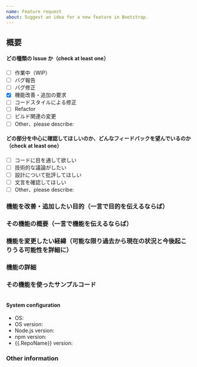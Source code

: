 ```yaml
---
name: Feature request
about: Suggest an idea for a new feature in Bootstrap.
---
```


<!-- ISSUE TEMPLATE -->

## 概要

<!-- Issueタイトルの日訳プラスアルファ -->
<!-- 何ができるように or できないようになるのか（2、3行） -->

<!-- Update "[ ]" to "[x]" to check a box -->

#### どの種類の Issue か（check at least one）

- [ ] 作業中（WIP）
- [ ] バグ報告
- [ ] バグ修正
- [x] 機能改善・追加の要求
- [ ] コードスタイルによる修正
- [ ] Refactor
- [ ] ビルド関連の変更
- [ ] Other、please describe:

#### どの部分を中心に確認してほしいのか、どんなフィードバックを望んでいるのか（check at least one）

- [ ] コードに目を通して欲しい
- [ ] 技術的な議論がしたい
- [ ] 設計について批評してほしい
- [ ] 文言を確認してほしい
- [ ] Other、please describe:

### 機能を改善・追加したい目的（一言で目的を伝えるならば）

<!-- ipアドレスは，時間によって変わる可能性があるため，デバイスの自動探索をしたい -->

### その機能の概要（一言で機能を伝えるならば）

<!-- デバイス名からipアドレスを探す関数 -->

### 機能を変更したい経緯（可能な限り過去から現在の状況と今後起こりうる可能性を詳細に）

<!-- 今まで，ipアドレスでデバイスを特定してきた．-->
<!-- 現在，ipアドレスは手動で設定している -->
<!-- そのため，毎回調べて設定を変更する必要がある -->
<!-- よって，デバイス名からipアドレスを探す関数を作り，デバイスの自動探索を行いたい -->

### 機能の詳細

<!-- デバイス名からipアドレスを探す関数 searchDevise(deviseName) -->

### その機能を使ったサンプルコード

```

```

#### System configuration

<!--

## for Mac

```zsh
sw_vers -productName | xargs -I {} echo '- OS: '{}
sw_vers -productVersion | xargs -I {} echo '- OS version: '{}
node -v | xargs -I {} echo '- Node.js version: '{}
npm -v | xargs -I {} echo '- npm version: '{}
```

## for Ubuntu

```zsh
cat /etc/os-release | grep ^ID= | sed -E 's/ID=//g' | xargs -I {} echo '- OS: '{}
cat /etc/os-release | grep ^VERSION_ID= | sed -E 's/VERSION_ID=//g; s/\"//g' | xargs -I {} echo '- OS version: '{}
node -v | xargs -I {} echo '- Node.js version: '{}
npm -v | xargs -I {} echo '- npm version: '{}
```

-->

- OS:
- OS version:
- Node.js version:
- npm version:
- {{.RepoName}} version:

### Other information

<!-- you want to write anything -->
<!-- mention -->
